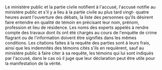 Le ministère public et la partie civile notifient à l'accusé, l'accusé notifie au ministère public et s'il y a lieu à la partie civile au plus tard vingt- quatre heures avant l'ouverture des débats, la liste des personnes qu'ils désirent faire entendre en qualité de témoin en précisant leur nom, prénom, profession et lieu de résidence.
Les noms des experts appelés à rendre compte des travaux dont ils ont été chargés au cours de l'enquête de crime flagrant ou de l'information doivent être signifiés dans les mêmes conditions.
Les citations faites à la requête des parties sont à leurs frais, ainsi que les indemnités des témoins cités s'ils en requièrent, sauf au ministère public à faire citer à sa requête, les témoins qui lui sont indiqués par l'accusé, dans le cas où il juge que leur déclaration peut être utile pour la manifestation de la vérité.